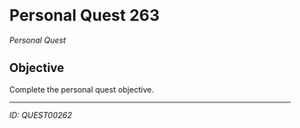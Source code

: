 # Personal Quest 263

*Personal Quest*

## Objective
Complete the personal quest objective.

---
*ID: QUEST00262*